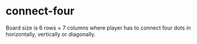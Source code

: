 # connect-four
Board size is 6 rows × 7 columns where player has to connect four dots in horizontally, vertically or diagonally.
